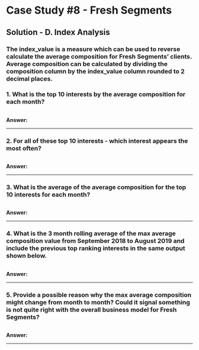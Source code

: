 # Case Study #8 - Fresh Segments

## Solution - D. Index Analysis


### The index_value is a measure which can be used to reverse calculate the average composition for Fresh Segments’ clients. Average composition can be calculated by dividing the composition column by the index_value column rounded to 2 decimal places.


### 1. What is the top 10 interests by the average composition for each month?


````sql


````


**Answer:**


***


### 2. For all of these top 10 interests - which interest appears the most often?


````sql


````


**Answer:**


***


### 3. What is the average of the average composition for the top 10 interests for each month?

````sql


````


**Answer:**


***


### 4. What is the 3 month rolling average of the max average composition value from September 2018 to August 2019 and include the previous top ranking interests in the same output shown below.

````sql


````


**Answer:**


***


### 5. Provide a possible reason why the max average composition might change from month to month? Could it signal something is not quite right with the overall business model for Fresh Segments?


````sql


````


**Answer:**


***

